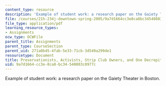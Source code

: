 ```yaml
---
content_type: resource
description: 'Example of student work: a research paper on the Gaiety Theater in Boston.'
file: /courses/21h-234j-downtown-spring-2005/9a7d1664cc3e8ca8bc34540803c8977c_11026_carvey05.pdf
file_type: application/pdf
learning_resource_types:
- Assignments
ocw_type: OCWFile
parent_title: Assignments
parent_type: CourseSection
parent_uid: 271a0b45-4fab-5e33-71cb-3d549a299de1
resourcetype: Document
title: Preservationists, Activists, Strip Club Owners, and One Decrepit Old Building
uid: 9a7d1664-cc3e-8ca8-bc34-540803c8977c
---
```

Example of student work: a research paper on the Gaiety Theater in Boston.

